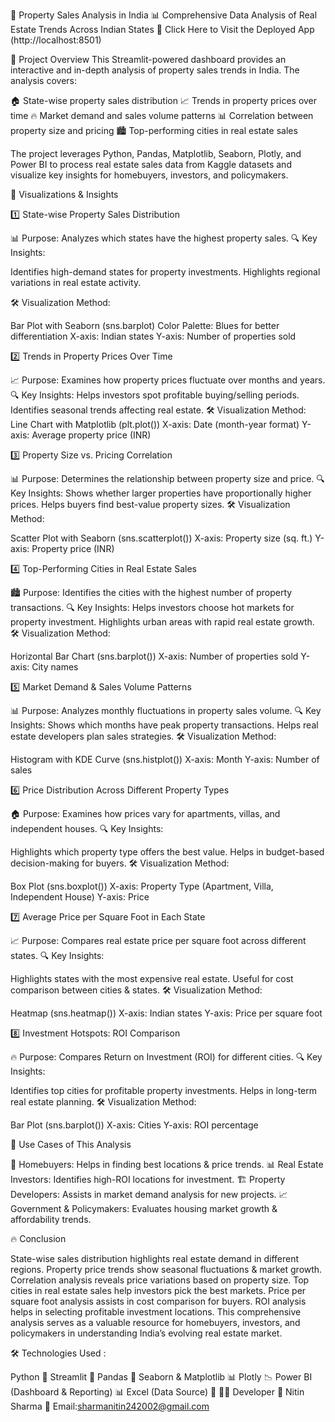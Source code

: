 🏡 Property Sales Analysis in India 
📊 Comprehensive Data Analysis of Real Estate Trends Across Indian States
🔗 Click Here to Visit the Deployed App (http://localhost:8501)

📌 Project Overview
This Streamlit-powered dashboard provides an interactive and in-depth analysis of property sales trends in India. The analysis covers:

🏠 State-wise property sales distribution
📈 Trends in property prices over time
🔥 Market demand and sales volume patterns
📊 Correlation between property size and pricing
🏙️ Top-performing cities in real estate sales

The project leverages Python, Pandas, Matplotlib, Seaborn, Plotly, and Power BI to process real estate sales data from Kaggle datasets and visualize key insights for homebuyers, investors, and policymakers.

🎨 Visualizations & Insights

1️⃣ State-wise Property Sales Distribution

📊 Purpose: Analyzes which states have the highest property sales.
🔍 Key Insights:

Identifies high-demand states for property investments.
Highlights regional variations in real estate activity.

🛠 Visualization Method:

Bar Plot with Seaborn (sns.barplot)
Color Palette: Blues for better differentiation
X-axis: Indian states
Y-axis: Number of properties sold

2️⃣ Trends in Property Prices Over Time

📈 Purpose: Examines how property prices fluctuate over months and years.
🔍 Key Insights:
Helps investors spot profitable buying/selling periods.
Identifies seasonal trends affecting real estate.
🛠 Visualization Method:
Line Chart with Matplotlib (plt.plot())
X-axis: Date (month-year format)
Y-axis: Average property price (INR)

3️⃣ Property Size vs. Pricing Correlation

📊 Purpose: Determines the relationship between property size and price.
🔍 Key Insights:
Shows whether larger properties have proportionally higher prices.
Helps buyers find best-value property sizes.
🛠 Visualization Method:

Scatter Plot with Seaborn (sns.scatterplot())
X-axis: Property size (sq. ft.)
Y-axis: Property price (INR)

4️⃣ Top-Performing Cities in Real Estate Sales

🏙️ Purpose: Identifies the cities with the highest number of property transactions.
🔍 Key Insights:
Helps investors choose hot markets for property investment.
Highlights urban areas with rapid real estate growth.
🛠 Visualization Method:

Horizontal Bar Chart (sns.barplot())
X-axis: Number of properties sold
Y-axis: City names

5️⃣ Market Demand & Sales Volume Patterns

📊 Purpose: Analyzes monthly fluctuations in property sales volume.
🔍 Key Insights: Shows which months have peak property transactions.
Helps real estate developers plan sales strategies.
🛠 Visualization Method:

Histogram with KDE Curve (sns.histplot())
X-axis: Month
Y-axis: Number of sales

6️⃣ Price Distribution Across Different Property Types

🏠 Purpose: Examines how prices vary for apartments, villas, and independent houses.
🔍 Key Insights:

Highlights which property type offers the best value.
Helps in budget-based decision-making for buyers.
🛠 Visualization Method:

Box Plot (sns.boxplot())
X-axis: Property Type (Apartment, Villa, Independent House)
Y-axis: Price

7️⃣ Average Price per Square Foot in Each State

📈 Purpose: Compares real estate price per square foot across different states.
🔍 Key Insights:

Highlights states with the most expensive real estate.
Useful for cost comparison between cities & states.
🛠 Visualization Method:

Heatmap (sns.heatmap())
X-axis: Indian states
Y-axis: Price per square foot

8️⃣ Investment Hotspots: ROI Comparison

🔥 Purpose: Compares Return on Investment (ROI) for different cities.
🔍 Key Insights:

Identifies top cities for profitable property investments.
Helps in long-term real estate planning.
🛠 Visualization Method:

Bar Plot (sns.barplot())
X-axis: Cities
Y-axis: ROI percentage



📌 Use Cases of This Analysis

🏡 Homebuyers: Helps in finding best locations & price trends.
📊 Real Estate Investors: Identifies high-ROI locations for investment.
🏗️ Property Developers: Assists in market demand analysis for new projects.
📈 Government & Policymakers: Evaluates housing market growth & affordability trends.



🔥 Conclusion

State-wise sales distribution highlights real estate demand in different regions.
Property price trends show seasonal fluctuations & market growth.
Correlation analysis reveals price variations based on property size.
Top cities in real estate sales help investors pick the best markets.
Price per square foot analysis assists in cost comparison for buyers.
ROI analysis helps in selecting profitable investment locations.
This comprehensive analysis serves as a valuable resource for homebuyers, investors, and policymakers in understanding India’s evolving real estate market.

🛠️ Technologies Used :

Python 🐍
Streamlit 🎈
Pandas 🏪
Seaborn & Matplotlib 📊
Plotly 📉
Power BI (Dashboard & Reporting) 📊
Excel (Data Source) 📑
👨‍💻 Developer
👤 Nitin Sharma
📧 Email:sharmanitin242002@gmail.com
